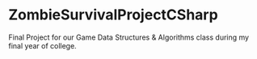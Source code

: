 # ZombieSurvivalProjectCSharp
Final Project for our Game Data Structures &amp; Algorithms class during my final year of college.
